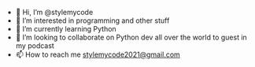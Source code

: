 - 👋 Hi, I’m @stylemycode
- 👀 I’m interested in programming and other stuff
- 🌱 I’m currently learning Python
- 💞️ I’m looking to collaborate on Python dev all over the world to guest in my podcast
- 📫 How to reach me stylemycode2021@gmail.com

<!---
stylemycode/stylemycode is a ✨ special ✨ repository because its `README.md` (this file) appears on your GitHub profile.
You can click the Preview link to take a look at your changes.
--->
